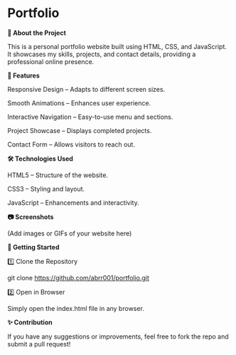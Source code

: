 # Portfolio

**🚀 About the Project**

This is a personal portfolio website built using HTML, CSS, and JavaScript. It showcases my skills, projects, and contact details, providing a professional online presence.

**📌 Features**

Responsive Design – Adapts to different screen sizes.

Smooth Animations – Enhances user experience.

Interactive Navigation – Easy-to-use menu and sections.

Project Showcase – Displays completed projects.

Contact Form – Allows visitors to reach out.

**🛠️ Technologies Used**

HTML5 – Structure of the website.

CSS3 – Styling and layout.

JavaScript – Enhancements and interactivity.

**📷 Screenshots**

(Add images or GIFs of your website here)

**🚀 Getting Started**

1️⃣ Clone the Repository

 git clone https://github.com/abrr001/portfolio.git

2️⃣ Open in Browser

Simply open the index.html file in any browser.

**✨ Contribution**

If you have any suggestions or improvements, feel free to fork the repo and submit a pull request!
